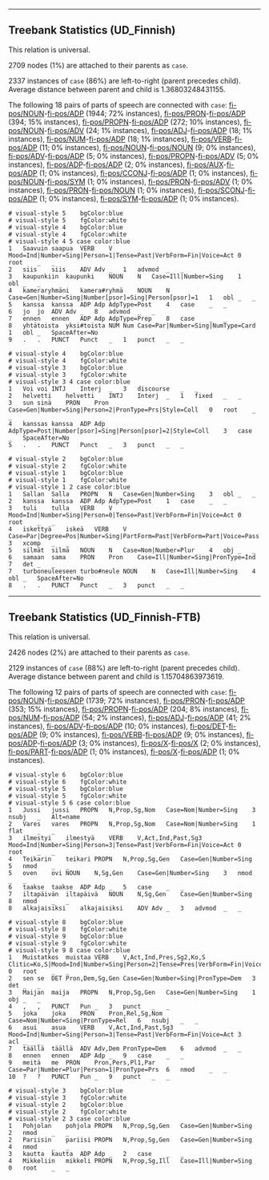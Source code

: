 

--------------------------------------------------------------------------------

## Treebank Statistics (UD_Finnish)

This relation is universal.

2709 nodes (1%) are attached to their parents as `case`.

2337 instances of `case` (86%) are left-to-right (parent precedes child).
Average distance between parent and child is 1.36803248431155.

The following 18 pairs of parts of speech are connected with `case`: [fi-pos/NOUN]()-[fi-pos/ADP]() (1944; 72% instances), [fi-pos/PRON]()-[fi-pos/ADP]() (394; 15% instances), [fi-pos/PROPN]()-[fi-pos/ADP]() (272; 10% instances), [fi-pos/NOUN]()-[fi-pos/ADV]() (24; 1% instances), [fi-pos/ADJ]()-[fi-pos/ADP]() (18; 1% instances), [fi-pos/NUM]()-[fi-pos/ADP]() (18; 1% instances), [fi-pos/VERB]()-[fi-pos/ADP]() (11; 0% instances), [fi-pos/NOUN]()-[fi-pos/NOUN]() (9; 0% instances), [fi-pos/ADV]()-[fi-pos/ADP]() (5; 0% instances), [fi-pos/PROPN]()-[fi-pos/ADV]() (5; 0% instances), [fi-pos/ADP]()-[fi-pos/ADP]() (2; 0% instances), [fi-pos/AUX]()-[fi-pos/ADP]() (1; 0% instances), [fi-pos/CCONJ]()-[fi-pos/ADP]() (1; 0% instances), [fi-pos/NOUN]()-[fi-pos/SYM]() (1; 0% instances), [fi-pos/PRON]()-[fi-pos/ADV]() (1; 0% instances), [fi-pos/PRON]()-[fi-pos/NOUN]() (1; 0% instances), [fi-pos/SCONJ]()-[fi-pos/ADP]() (1; 0% instances), [fi-pos/SYM]()-[fi-pos/ADP]() (1; 0% instances).


~~~ conllu
# visual-style 5	bgColor:blue
# visual-style 5	fgColor:white
# visual-style 4	bgColor:blue
# visual-style 4	fgColor:white
# visual-style 4 5 case	color:blue
1	Saavuin	saapua	VERB	V	Mood=Ind|Number=Sing|Person=1|Tense=Past|VerbForm=Fin|Voice=Act	0	root	_	_
2	siis	siis	ADV	Adv	_	1	advmod	_	_
3	kaupunkiin	kaupunki	NOUN	N	Case=Ill|Number=Sing	1	obl	_	_
4	kameraryhmäni	kamera#ryhmä	NOUN	N	Case=Gen|Number=Sing|Number[psor]=Sing|Person[psor]=1	1	obl	_	_
5	kanssa	kanssa	ADP	Adp	AdpType=Post	4	case	_	_
6	jo	jo	ADV	Adv	_	8	advmod	_	_
7	ennen	ennen	ADP	Adp	AdpType=Prep	8	case	_	_
8	yhtätoista	yksi#toista	NUM	Num	Case=Par|Number=Sing|NumType=Card	1	obl	_	SpaceAfter=No
9	.	.	PUNCT	Punct	_	1	punct	_	_

~~~


~~~ conllu
# visual-style 4	bgColor:blue
# visual-style 4	fgColor:white
# visual-style 3	bgColor:blue
# visual-style 3	fgColor:white
# visual-style 3 4 case	color:blue
1	Voi	voi	INTJ	Interj	_	3	discourse	_	_
2	helvetti	helvetti	INTJ	Interj	_	1	fixed	_	_
3	sun	sinä	PRON	Pron	Case=Gen|Number=Sing|Person=2|PronType=Prs|Style=Coll	0	root	_	_
4	kanssas	kanssa	ADP	Adp	AdpType=Post|Number[psor]=Sing|Person[psor]=2|Style=Coll	3	case	_	SpaceAfter=No
5	.	.	PUNCT	Punct	_	3	punct	_	_

~~~


~~~ conllu
# visual-style 2	bgColor:blue
# visual-style 2	fgColor:white
# visual-style 1	bgColor:blue
# visual-style 1	fgColor:white
# visual-style 1 2 case	color:blue
1	Sallan	Salla	PROPN	N	Case=Gen|Number=Sing	3	obl	_	_
2	kanssa	kanssa	ADP	Adp	AdpType=Post	1	case	_	_
3	tuli	tulla	VERB	V	Mood=Ind|Number=Sing|Person=0|Tense=Past|VerbForm=Fin|Voice=Act	0	root	_	_
4	iskettyä	iskeä	VERB	V	Case=Par|Degree=Pos|Number=Sing|PartForm=Past|VerbForm=Part|Voice=Pass	3	xcomp	_	_
5	silmät	silmä	NOUN	N	Case=Nom|Number=Plur	4	obj	_	_
6	samaan	sama	PRON	Pron	Case=Ill|Number=Sing|PronType=Ind	7	det	_	_
7	turboneuleeseen	turbo#neule	NOUN	N	Case=Ill|Number=Sing	4	obl	_	SpaceAfter=No
8	.	.	PUNCT	Punct	_	3	punct	_	_

~~~




--------------------------------------------------------------------------------

## Treebank Statistics (UD_Finnish-FTB)

This relation is universal.

2426 nodes (2%) are attached to their parents as `case`.

2129 instances of `case` (88%) are left-to-right (parent precedes child).
Average distance between parent and child is 1.15704863973619.

The following 12 pairs of parts of speech are connected with `case`: [fi-pos/NOUN]()-[fi-pos/ADP]() (1739; 72% instances), [fi-pos/PRON]()-[fi-pos/ADP]() (353; 15% instances), [fi-pos/PROPN]()-[fi-pos/ADP]() (204; 8% instances), [fi-pos/NUM]()-[fi-pos/ADP]() (54; 2% instances), [fi-pos/ADJ]()-[fi-pos/ADP]() (41; 2% instances), [fi-pos/ADV]()-[fi-pos/ADP]() (10; 0% instances), [fi-pos/DET]()-[fi-pos/ADP]() (9; 0% instances), [fi-pos/VERB]()-[fi-pos/ADP]() (9; 0% instances), [fi-pos/ADP]()-[fi-pos/ADP]() (3; 0% instances), [fi-pos/X]()-[fi-pos/X]() (2; 0% instances), [fi-pos/PART]()-[fi-pos/ADP]() (1; 0% instances), [fi-pos/X]()-[fi-pos/ADP]() (1; 0% instances).


~~~ conllu
# visual-style 6	bgColor:blue
# visual-style 6	fgColor:white
# visual-style 5	bgColor:blue
# visual-style 5	fgColor:white
# visual-style 5 6 case	color:blue
1	Jussi	jussi	PROPN	N,Prop,Sg,Nom	Case=Nom|Number=Sing	3	nsubj	_	Alt=name
2	Vares	vares	PROPN	N,Prop,Sg,Nom	Case=Nom|Number=Sing	1	flat	_	_
3	ilmestyi	ilmestyä	VERB	V,Act,Ind,Past,Sg3	Mood=Ind|Number=Sing|Person=3|Tense=Past|VerbForm=Fin|Voice=Act	0	root	_	_
4	Teikarin	teikari	PROPN	N,Prop,Sg,Gen	Case=Gen|Number=Sing	5	nmod	_	_
5	oven	ovi	NOUN	N,Sg,Gen	Case=Gen|Number=Sing	3	nmod	_	_
6	taakse	taakse	ADP	Adp	_	5	case	_	_
7	iltapäivän	iltapäivä	NOUN	N,Sg,Gen	Case=Gen|Number=Sing	8	nmod	_	_
8	alkajaisiksi	alkajaisiksi	ADV	Adv	_	3	advmod	_	_

~~~


~~~ conllu
# visual-style 8	bgColor:blue
# visual-style 8	fgColor:white
# visual-style 9	bgColor:blue
# visual-style 9	fgColor:white
# visual-style 9 8 case	color:blue
1	Muistatkos	muistaa	VERB	V,Act,Ind,Pres,Sg2,Ko,S	Clitic=Ko,S|Mood=Ind|Number=Sing|Person=2|Tense=Pres|VerbForm=Fin|Voice=Act	0	root	_	_
2	sen	se	DET	Pron,Dem,Sg,Gen	Case=Gen|Number=Sing|PronType=Dem	3	det	_	_
3	Maijan	maija	PROPN	N,Prop,Sg,Gen	Case=Gen|Number=Sing	1	obj	_	_
4	,	,	PUNCT	Pun	_	3	punct	_	_
5	joka	joka	PRON	Pron,Rel,Sg,Nom	Case=Nom|Number=Sing|PronType=Rel	6	nsubj	_	_
6	asui	asua	VERB	V,Act,Ind,Past,Sg3	Mood=Ind|Number=Sing|Person=3|Tense=Past|VerbForm=Fin|Voice=Act	3	acl	_	_
7	täällä	täällä	ADV	Adv,Dem	PronType=Dem	6	advmod	_	_
8	ennen	ennen	ADP	Adp	_	9	case	_	_
9	meitä	me	PRON	Pron,Pers,Pl1,Par	Case=Par|Number=Plur|Person=1|PronType=Prs	6	nmod	_	_
10	?	?	PUNCT	Pun	_	9	punct	_	_

~~~


~~~ conllu
# visual-style 3	bgColor:blue
# visual-style 3	fgColor:white
# visual-style 2	bgColor:blue
# visual-style 2	fgColor:white
# visual-style 2 3 case	color:blue
1	Pohjolan	pohjola	PROPN	N,Prop,Sg,Gen	Case=Gen|Number=Sing	2	nmod	_	_
2	Pariisin	pariisi	PROPN	N,Prop,Sg,Gen	Case=Gen|Number=Sing	4	nmod	_	_
3	kautta	kautta	ADP	Adp	_	2	case	_	_
4	Mikkeliin	mikkeli	PROPN	N,Prop,Sg,Ill	Case=Ill|Number=Sing	0	root	_	_

~~~


